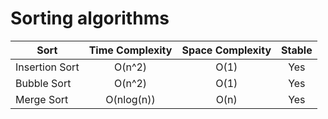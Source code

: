 # Sorting algorithms
  | Sort| Time Complexity|Space Complexity|Stable|
  | --------| :-----:| :----:| :----:|
  | Insertion Sort| O(n^2)|O(1)|Yes|
  | Bubble Sort| O(n^2)|O(1)|Yes|
  | Merge Sort | O(nlog(n))|O(n)|Yes|
